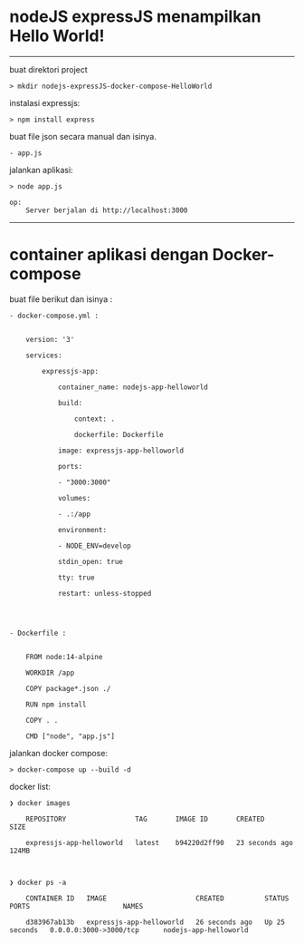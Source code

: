 # nodeJS expressJS menampilkan Hello World!

---

buat direktori project

    > mkdir nodejs-expressJS-docker-compose-HelloWorld


instalasi expressjs:

    > npm install express


buat file json secara manual dan isinya.

    - app.js

jalankan aplikasi:

    > node app.js

    op:
        Server berjalan di http://localhost:3000




---

# container aplikasi dengan Docker-compose 

buat file berikut dan isinya :

    - docker-compose.yml :


        version: '3'

        services:

            expressjs-app:

                container_name: nodejs-app-helloworld

                build:

                    context: .

                    dockerfile: Dockerfile

                image: expressjs-app-helloworld 

                ports:

                - "3000:3000"

                volumes:

                - .:/app

                environment:

                - NODE_ENV=develop

                stdin_open: true

                tty: true

                restart: unless-stopped




    - Dockerfile :


        FROM node:14-alpine

        WORKDIR /app

        COPY package*.json ./

        RUN npm install

        COPY . .

        CMD ["node", "app.js"]








jalankan docker compose:

    > docker-compose up --build -d



docker list:

    ❯ docker images

        REPOSITORY                 TAG       IMAGE ID       CREATED          SIZE

        expressjs-app-helloworld   latest    b94220d2ff90   23 seconds ago   124MB



    ❯ docker ps -a

        CONTAINER ID   IMAGE                      CREATED          STATUS          PORTS                       NAMES

        d383967ab13b   expressjs-app-helloworld   26 seconds ago   Up 25 seconds   0.0.0.0:3000->3000/tcp      nodejs-app-helloworld
